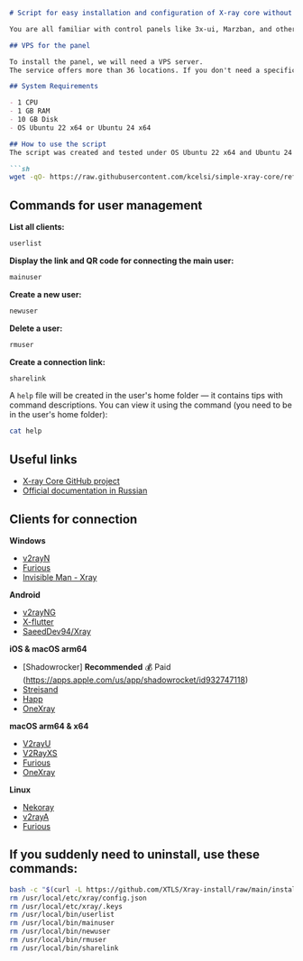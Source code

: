 ```md
# Script for easy installation and configuration of X-ray core without a graphical interface

You are all familiar with control panels like 3x-ui, Marzban, and others. All these panels are just graphical interfaces over the X-ray core and serve for convenient management, as well as for creating connections and settings. The core itself can work without any panels and be fully managed via the terminal. The main advantage of using a "bare" core is that you don't need to bother with domains and TLS certificates. The core itself can be installed and administered manually using the official documentation. This script is designed to simplify this task: it will automatically install the core on the server, create configuration files, and several executable files for convenient user management.

## VPS for the panel

To install the panel, we will need a VPS server.
The service offers more than 36 locations. If you don't need a specific country, choose the one closest to you.

## System Requirements

- 1 CPU
- 1 GB RAM
- 10 GB Disk
- OS Ubuntu 22 x64 or Ubuntu 24 x64

## How to use the script
The script was created and tested under OS Ubuntu 22 x64 and Ubuntu 24 x64. It may not work correctly on other OS. To download and run the script, use this command:

```sh
wget -qO- https://raw.githubusercontent.com/kcelsi/simple-xray-core/refs/heads/main/xray-install | bash
```

## Commands for user management

**List all clients:**

```sh
userlist
```

**Display the link and QR code for connecting the main user:**

```sh
mainuser
```

**Create a new user:**

```sh
newuser
```

**Delete a user:**

```sh
rmuser
```

**Create a connection link:**

```sh
sharelink
```

A `help` file will be created in the user's home folder — it contains tips with command descriptions. You can view it using the command (you need to be in the user's home folder):

```sh
cat help
```

## Useful links

- [X-ray Core GitHub project](https://github.com/XTLS/Xray-core)
- [Official documentation in Russian](https://xtls.github.io/ru/)

## Clients for connection

**Windows**

- [v2rayN](https://github.com/2dust/v2rayN)
- [Furious](https://github.com/LorenEteval/Furious)
- [Invisible Man - Xray](https://github.com/InvisibleManVPN/InvisibleMan-XRayClient)

**Android**

- [v2rayNG](https://github.com/2dust/v2rayNG)
- [X-flutter](https://github.com/XTLS/X-flutter)
- [SaeedDev94/Xray](https://github.com/SaeedDev94/Xray)

**iOS & macOS arm64**

- [Shadowrocker] **Recommended** 💰 Paid (https://apps.apple.com/us/app/shadowrocket/id932747118)
- [Streisand](https://apps.apple.com/app/streisand/id6450534064)
- [Happ](https://apps.apple.com/app/happ-proxy-utility/id6504287215)
- [OneXray](https://github.com/OneXray/OneXray)

**macOS arm64 & x64**

- [V2rayU](https://github.com/yanue/V2rayU)
- [V2RayXS](https://github.com/tzmax/V2RayXS)
- [Furious](https://github.com/LorenEteval/Furious)
- [OneXray](https://github.com/OneXray/OneXray)

**Linux**

- [Nekoray](https://github.com/MatsuriDayo/nekoray)
- [v2rayA](https://github.com/v2rayA/v2rayA)
- [Furious](https://github.com/LorenEteval/Furious)

## If you suddenly need to uninstall, use these commands:
```sh
bash -c "$(curl -L https://github.com/XTLS/Xray-install/raw/main/install-release.sh)" @ remove
rm /usr/local/etc/xray/config.json
rm /usr/local/etc/xray/.keys
rm /usr/local/bin/userlist
rm /usr/local/bin/mainuser
rm /usr/local/bin/newuser
rm /usr/local/bin/rmuser
rm /usr/local/bin/sharelink
```
